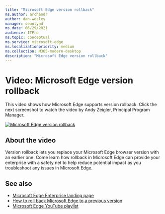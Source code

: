 ```yaml
---
title: "Microsoft Edge version rollback"
ms.author: archandr
author: dan-wesley
manager: seanlynd
ms.date: 06/29/2021
audience: ITPro
ms.topic: conceptual
ms.service: microsoft-edge
ms.localizationpriority: medium
ms.collection: M365-modern-desktop
description: "Microsoft Edge version rollback"
---
```


# Video: Microsoft Edge version rollback

This video shows how Microsoft Edge supports version rollback. Click the next screenshot to watch the video by Andy Zeigler, Principal Program Manager.

[![Microsoft Edge version rollback](media/microsoft-edge-video-version-rollback/0.png)](http://www.youtube.com/watch?v=pXhXHvKUa_c "Microsoft Edge version rollback")

## About the video

Version rollback lets you replace your Microsoft Edge browser version with an earlier one. Come learn how rollback in Microsoft Edge can provide your enterprise with a safety net to help reduce potential impact as you troubleshoot any issues in Microsoft Edge.

## See also

- [Microsoft Edge Enterprise landing page](https://aka.ms/EdgeEnterprise)
- [How to roll back Microsoft Edge to a previous version](edge-learnmore-rollback.md)
- [Microsoft Edge YouTube playlist](https://www.youtube.com/playlist?list=PLXtHYVsvn_b-uXh1tMeYpT-0iD8tD3tFy)
